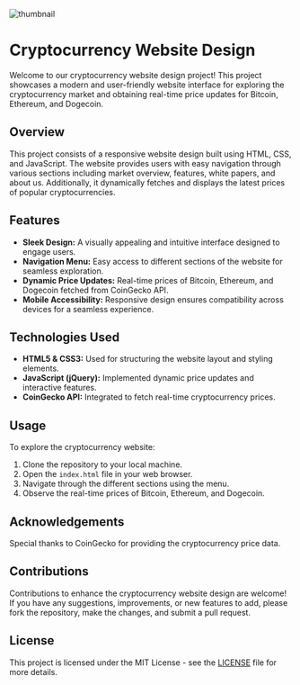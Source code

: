 ![thumbnail](https://github.com/the-PrafulDesai/Cryptocurrency_Realtime_Website/assets/108045971/4d8426a5-f246-4f2d-8715-f06f28d895c7)

# Cryptocurrency Website Design

Welcome to our cryptocurrency website design project! This project showcases a modern and user-friendly website interface for exploring the cryptocurrency market and obtaining real-time price updates for Bitcoin, Ethereum, and Dogecoin.

## Overview

This project consists of a responsive website design built using HTML, CSS, and JavaScript. The website provides users with easy navigation through various sections including market overview, features, white papers, and about us. Additionally, it dynamically fetches and displays the latest prices of popular cryptocurrencies.

## Features

- **Sleek Design:** A visually appealing and intuitive interface designed to engage users.
- **Navigation Menu:** Easy access to different sections of the website for seamless exploration.
- **Dynamic Price Updates:** Real-time prices of Bitcoin, Ethereum, and Dogecoin fetched from CoinGecko API.
- **Mobile Accessibility:** Responsive design ensures compatibility across devices for a seamless experience.

## Technologies Used

- **HTML5 & CSS3:** Used for structuring the website layout and styling elements.
- **JavaScript (jQuery):** Implemented dynamic price updates and interactive features.
- **CoinGecko API:** Integrated to fetch real-time cryptocurrency prices.

## Usage

To explore the cryptocurrency website:
1. Clone the repository to your local machine.
2. Open the `index.html` file in your web browser.
3. Navigate through the different sections using the menu.
4. Observe the real-time prices of Bitcoin, Ethereum, and Dogecoin.

## Acknowledgements

Special thanks to CoinGecko for providing the cryptocurrency price data.

## Contributions

Contributions to enhance the cryptocurrency website design are welcome! If you have any suggestions, improvements, or new features to add, please fork the repository, make the changes, and submit a pull request.

## License

This project is licensed under the MIT License - see the [LICENSE](./LICENSE) file for more details.
